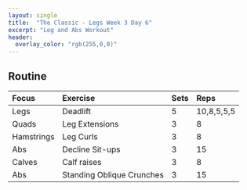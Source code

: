 ```yaml
---
layout: single
title:  "The Classic - Legs Week 3 Day 6"
excerpt: "Leg and Abs Workout"
header:
  overlay_color: "rgb(255,0,0)"
---
```


## Routine

| Focus | Exercise | Sets | Reps |
|:-|:-|:-|:-|
|Legs|Deadlift|5|10,8,5,5,5|
|Quads|Leg Extensions|3|8|
|Hamstrings|Leg Curls|3|8|
|Abs|Decline Sit-ups|3|15|
|Calves|Calf raises|3|8|
|Abs|Standing Oblique Crunches|3|15|
